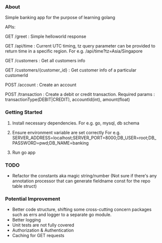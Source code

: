 
### About

Simple banking app for the purpose of learning golang

APIs:

GET /greet : Simple helloworld response

GET /api/time : Current UTC timing, tz query parameter can be provided to return time in a specific region. For e.g. /api/time?tz=Asia/Singapore

GET /customers : Get all customers info

GET /customers/{customer_id} : Get customer info of a particular customerId

POST /account : Create an account

POST /transaction : Create a debit or credit transaction. Required params : transactionType(DEBIT|CREDIT), accountId(int), amount(float)


### Getting Started

1. Install necessary dependencies. For e.g. go, mysql, db schema

2. Ensure environment variable are set correctly
For e.g.
SERVER_ADDRESS=localhost;SERVER_PORT=8000;DB_USER=root;DB_PASSWORD=pwd;DB_NAME=banking

3. Run go app

### TODO

- Refactor the constants aka magic string/number (Not sure if there's any annotation processor that can generate fieldname const for the repo table struct)

### Potential Improvement

- Better code structure, shifting some cross-cutting concern packages such as errs and logger to a separate go module.
- Better logging
- Unit tests are not fully covered
- Authorization & Authentication
- Caching for GET requests




